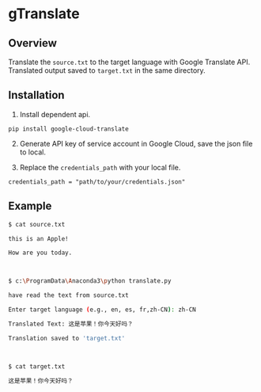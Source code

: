# gTranslate
## Overview

Translate the `source.txt` to the target language with Google Translate API.  
Translated output saved to `target.txt` in the same directory.


## Installation

1. Install dependent api.
```shell
pip install google-cloud-translate
```
2. Generate API key of service account in Google Cloud, save the json file to local.

3. Replace the `credentials_path` with your local file.
```
credentials_path = "path/to/your/credentials.json"
```

## Example
```bash
$ cat source.txt

this is an Apple!

How are you today.



$ c:\ProgramData\Anaconda3\python translate.py

have read the text from source.txt

Enter target language (e.g., en, es, fr,zh-CN): zh-CN

Translated Text: 这是苹果！你今天好吗？

Translation saved to 'target.txt'



$ cat target.txt

这是苹果！你今天好吗？
```
